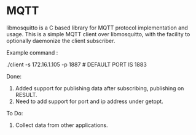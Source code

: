# MQTT
libmosquitto is a C based library for MQTT protocol implementation and usage.
This is a simple MQTT client over libmosquitto, with the facility to optionally daemonize
the client subscriber.

Example command :

./client -s 172.16.1.105 -p 1887		# DEFAULT PORT IS 1883

Done:
1. Added support for publishing data after subscribing, publishing on RESULT.
2. Need to add support for port and ip address under getopt.

To Do:
1. Collect data from other applications.
